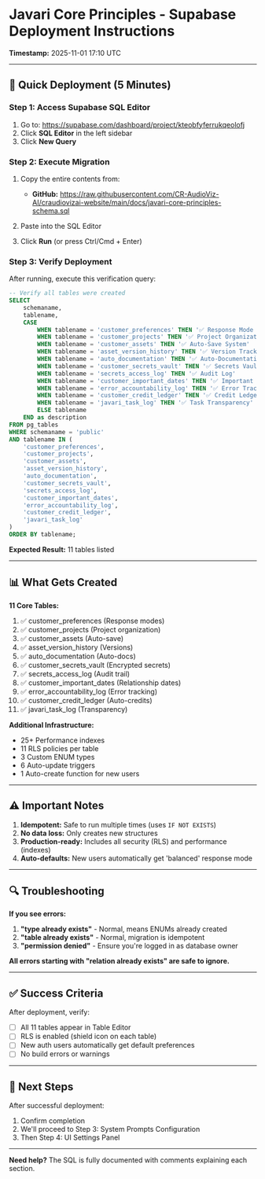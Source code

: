 # Javari Core Principles - Supabase Deployment Instructions

**Timestamp:** 2025-11-01 17:10 UTC

---

## 🎯 Quick Deployment (5 Minutes)

### Step 1: Access Supabase SQL Editor

1. Go to: https://supabase.com/dashboard/project/kteobfyferrukqeolofj
2. Click **SQL Editor** in the left sidebar
3. Click **New Query**

### Step 2: Execute Migration

1. Copy the entire contents from:
   - **GitHub:** https://raw.githubusercontent.com/CR-AudioViz-AI/craudiovizai-website/main/docs/javari-core-principles-schema.sql
   
2. Paste into the SQL Editor

3. Click **Run** (or press Ctrl/Cmd + Enter)

### Step 3: Verify Deployment

After running, execute this verification query:

```sql
-- Verify all tables were created
SELECT 
    schemaname,
    tablename,
    CASE 
        WHEN tablename = 'customer_preferences' THEN '✅ Response Mode Settings'
        WHEN tablename = 'customer_projects' THEN '✅ Project Organization'
        WHEN tablename = 'customer_assets' THEN '✅ Auto-Save System'
        WHEN tablename = 'asset_version_history' THEN '✅ Version Tracking'
        WHEN tablename = 'auto_documentation' THEN '✅ Auto-Documentation'
        WHEN tablename = 'customer_secrets_vault' THEN '✅ Secrets Vault'
        WHEN tablename = 'secrets_access_log' THEN '✅ Audit Log'
        WHEN tablename = 'customer_important_dates' THEN '✅ Important Dates'
        WHEN tablename = 'error_accountability_log' THEN '✅ Error Tracking'
        WHEN tablename = 'customer_credit_ledger' THEN '✅ Credit Ledger'
        WHEN tablename = 'javari_task_log' THEN '✅ Task Transparency'
        ELSE tablename
    END as description
FROM pg_tables 
WHERE schemaname = 'public' 
AND tablename IN (
    'customer_preferences',
    'customer_projects',
    'customer_assets',
    'asset_version_history',
    'auto_documentation',
    'customer_secrets_vault',
    'secrets_access_log',
    'customer_important_dates',
    'error_accountability_log',
    'customer_credit_ledger',
    'javari_task_log'
)
ORDER BY tablename;
```

**Expected Result:** 11 tables listed

---

## 📊 What Gets Created

**11 Core Tables:**
1. ✅ customer_preferences (Response modes)
2. ✅ customer_projects (Project organization)
3. ✅ customer_assets (Auto-save)
4. ✅ asset_version_history (Versions)
5. ✅ auto_documentation (Auto-docs)
6. ✅ customer_secrets_vault (Encrypted secrets)
7. ✅ secrets_access_log (Audit trail)
8. ✅ customer_important_dates (Relationship dates)
9. ✅ error_accountability_log (Error tracking)
10. ✅ customer_credit_ledger (Auto-credits)
11. ✅ javari_task_log (Transparency)

**Additional Infrastructure:**
- 25+ Performance indexes
- 11 RLS policies per table
- 3 Custom ENUM types
- 6 Auto-update triggers
- 1 Auto-create function for new users

---

## ⚠️ Important Notes

1. **Idempotent:** Safe to run multiple times (uses `IF NOT EXISTS`)
2. **No data loss:** Only creates new structures
3. **Production-ready:** Includes all security (RLS) and performance (indexes)
4. **Auto-defaults:** New users automatically get 'balanced' response mode

---

## 🔍 Troubleshooting

**If you see errors:**

1. **"type already exists"** - Normal, means ENUMs already created
2. **"table already exists"** - Normal, migration is idempotent
3. **"permission denied"** - Ensure you're logged in as database owner

**All errors starting with "relation already exists" are safe to ignore.**

---

## ✅ Success Criteria

After deployment, verify:
- [ ] All 11 tables appear in Table Editor
- [ ] RLS is enabled (shield icon on each table)
- [ ] New auth users automatically get default preferences
- [ ] No build errors or warnings

---

## 🚀 Next Steps

After successful deployment:
1. Confirm completion
2. We'll proceed to Step 3: System Prompts Configuration
3. Then Step 4: UI Settings Panel

---

**Need help?** The SQL is fully documented with comments explaining each section.
